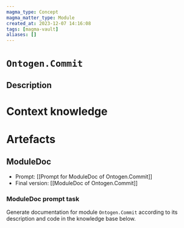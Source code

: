 ```yaml
---
magma_type: Concept
magma_matter_type: Module
created_at: 2023-12-07 14:16:08
tags: [magma-vault]
aliases: []
---
```

# `Ontogen.Commit`

## Description

<!--
What is a `Ontogen.Commit`?

Your knowledge about the module, i.e. facts, problems and properties etc.
-->


# Context knowledge

<!--
This section should include background knowledge needed for the model to create a proper response, i.e. information it does not know either because of the knowledge cut-off date or unpublished knowledge.

Write it down right here in a subsection or use a transclusion. If applicable, specify source information that the model can use to generate a reference in the response.
-->




# Artefacts

## ModuleDoc

- Prompt: [[Prompt for ModuleDoc of Ontogen.Commit]]
- Final version: [[ModuleDoc of Ontogen.Commit]]

### ModuleDoc prompt task

Generate documentation for module `Ontogen.Commit` according to its description and code in the knowledge base below.
